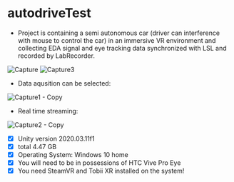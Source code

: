 # autodriveTest
* Project is containing a semi autonomous car (driver can interference with mouse to control the car) in an immersive VR environment and collecting EDA signal and eye tracking data synchronized with LSL and recorded by LabRecorder. 

![Capture](https://user-images.githubusercontent.com/63006273/136775347-e0a68b1a-5755-4d8c-a74d-470c730ddc9f.PNG)
![Capture3](https://user-images.githubusercontent.com/63006273/136775357-7b2ef84e-6000-4466-b656-171aedd235e6.PNG)


* Data aqusition can be selected:


![Capture1 - Copy](https://user-images.githubusercontent.com/63006273/136796679-9b141873-cdea-455d-8b54-e0144ef4911f.PNG)


* Real time streaming:


![Capture2 - Copy](https://user-images.githubusercontent.com/63006273/136796709-c1d532ba-b0de-420b-8f28-96d8c5052b83.PNG)



 - [x] Unity version 2020.03.11f1
 - [x] total 4.47 GB 
 - [x] Operating System: Windows 10 home
 - [x] You will need to be in possessions of HTC Vive Pro Eye
 - [x] You need SteamVR and Tobii XR installed on the system!
